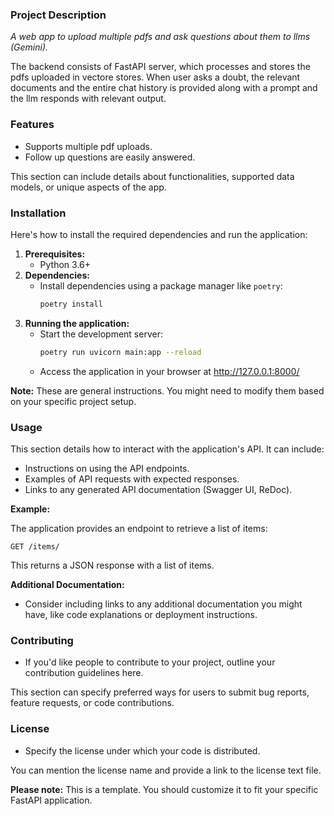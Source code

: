 ### Project Description

*A web app to upload multiple pdfs and ask questions about them to llms (Gemini).*

The backend consists of FastAPI server, which processes and stores the pdfs uploaded in vectore stores. When user asks a doubt, the relevant documents and the entire chat history is provided along with a prompt and the llm responds with relevant output.

### Features

* Supports multiple pdf uploads.
* Follow up questions are easily answered.

This section can include details about functionalities, supported data models, or unique aspects of the app.

### Installation

Here's how to install the required dependencies and run the application:

1. **Prerequisites:**
    * Python 3.6+
2. **Dependencies:**
    * Install dependencies using a package manager like `poetry`:
        ```bash
        poetry install
        ```
3. **Running the application:**
    * Start the development server:
        ```bash
        poetry run uvicorn main:app --reload
        ```
    * Access the application in your browser at http://127.0.0.1:8000/

**Note:** These are general instructions. You might need to modify them based on your specific project setup.

### Usage

This section details how to interact with the application's API. It can include:

* Instructions on using the API endpoints. 
* Examples of API requests with expected responses.
* Links to any generated API documentation (Swagger UI, ReDoc).

**Example:**

The application provides an endpoint to retrieve a list of items:

```
GET /items/
```

This returns a JSON response with a list of items.

**Additional Documentation:**

* Consider including links to any additional documentation you might have, like code explanations or deployment instructions.

### Contributing

* If you'd like people to contribute to your project, outline your contribution guidelines here.

This section can specify preferred ways for users to submit bug reports, feature requests, or code contributions.

### License

* Specify the license under which your code is distributed.

You can mention the license name and provide a link to the license text file.

**Please note:** This is a template. You should customize it to fit your specific FastAPI application.
